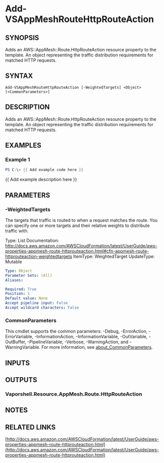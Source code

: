 # Add-VSAppMeshRouteHttpRouteAction

## SYNOPSIS
Adds an AWS::AppMesh::Route.HttpRouteAction resource property to the template.
An object representing the traffic distribution requirements for matched HTTP requests.

## SYNTAX

```
Add-VSAppMeshRouteHttpRouteAction [-WeightedTargets] <Object> [<CommonParameters>]
```

## DESCRIPTION
Adds an AWS::AppMesh::Route.HttpRouteAction resource property to the template.
An object representing the traffic distribution requirements for matched HTTP requests.

## EXAMPLES

### Example 1
```powershell
PS C:\> {{ Add example code here }}
```

{{ Add example description here }}

## PARAMETERS

### -WeightedTargets
The targets that traffic is routed to when a request matches the route.
You can specify one or more targets and their relative weights to distribute traffic with.

Type: List
Documentation: http://docs.aws.amazon.com/AWSCloudFormation/latest/UserGuide/aws-properties-appmesh-route-httprouteaction.html#cfn-appmesh-route-httprouteaction-weightedtargets
ItemType: WeightedTarget
UpdateType: Mutable

```yaml
Type: Object
Parameter Sets: (All)
Aliases:

Required: True
Position: 1
Default value: None
Accept pipeline input: False
Accept wildcard characters: False
```

### CommonParameters
This cmdlet supports the common parameters: -Debug, -ErrorAction, -ErrorVariable, -InformationAction, -InformationVariable, -OutVariable, -OutBuffer, -PipelineVariable, -Verbose, -WarningAction, and -WarningVariable. For more information, see [about_CommonParameters](http://go.microsoft.com/fwlink/?LinkID=113216).

## INPUTS

## OUTPUTS

### Vaporshell.Resource.AppMesh.Route.HttpRouteAction
## NOTES

## RELATED LINKS

[http://docs.aws.amazon.com/AWSCloudFormation/latest/UserGuide/aws-properties-appmesh-route-httprouteaction.html](http://docs.aws.amazon.com/AWSCloudFormation/latest/UserGuide/aws-properties-appmesh-route-httprouteaction.html)

